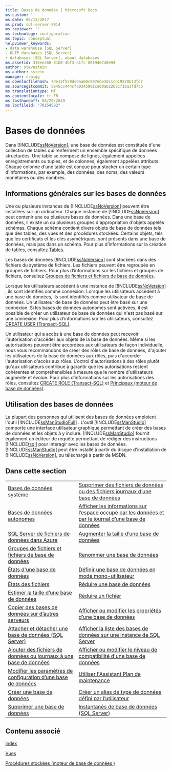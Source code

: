 ```yaml
---
title: Bases de données | Microsoft Docs
ms.custom: ''
ms.date: 06/13/2017
ms.prod: sql-server-2014
ms.reviewer: ''
ms.technology: configuration
ms.topic: conceptual
helpviewer_keywords:
- data warehouse [SQL Server]
- OLTP databases [SQL Server]
- databases [SQL Server], about databases
ms.assetid: 316eea58-81b8-4bf3-a1fc-801946740e94
author: stevestein
ms.author: sstein
manager: craigg
ms.openlocfilehash: 7de13f529dc0aab0c897ebe3dc1cb19220b13fd7
ms.sourcegitcommit: 5e45cc444cfa0345901ca00ab2262c71ba3fd7c6
ms.translationtype: MT
ms.contentlocale: fr-FR
ms.lasthandoff: 08/29/2019
ms.locfileid: "70154582"
---
```

# <a name="databases"></a>Bases de données
  Dans [!INCLUDE[ssNoVersion](../../includes/ssnoversion-md.md)], une base de données est constituée d'une collection de tables qui renferment un ensemble spécifique de données structurées. Une table se compose de lignes, également appelées enregistrements ou tuples, et de colonnes, également appelées attributs. Chaque colonne d'une table est conçue pour stocker un certain type d'informations, par exemple, des données, des noms, des valeurs monétaires ou des nombres.  
  
## <a name="basic-information-about-databases"></a>Informations générales sur les bases de données  
 Une ou plusieurs instances de [!INCLUDE[ssNoVersion](../../includes/ssnoversion-md.md)] peuvent être installées sur un ordinateur. Chaque instance de [!INCLUDE[ssNoVersion](../../includes/ssnoversion-md.md)] peut contenir une ou plusieurs bases de données.  Dans une base de données, il existe un ou plusieurs groupes d'appropriation d'objets appelés schémas. Chaque schéma contient divers objets de base de données tels que des tables, des vues et des procédures stockées. Certains objets, tels que les certificats et les clés asymétriques, sont présents dans une base de données, mais pas dans un schéma. Pour plus d’informations sur la création de tables, consultez [Tables](../tables/tables.md).  
  
 Les bases de données [!INCLUDE[ssNoVersion](../../includes/ssnoversion-md.md)] sont stockées dans des fichiers du système de fichiers. Les fichiers peuvent être regroupés en groupes de fichiers. Pour plus d’informations sur les fichiers et groupes de fichiers, consultez [Groupes de fichiers et fichiers de base de données](database-files-and-filegroups.md).  
  
 Lorsque les utilisateurs accèdent à une instance de [!INCLUDE[ssNoVersion](../../includes/ssnoversion-md.md)] , ils sont identifiés comme connexion. Lorsque les utilisateurs accèdent à une base de données, ils sont identifiés comme utilisateur de base de données. Un utilisateur de base de données peut être basé sur une connexion. Si les bases de données autonomes sont activées, il est possible de créer un utilisateur de base de données qui n'est pas basé sur une connexion. Pour plus d’informations sur les utilisateurs, consultez [CREATE USER &#40;Transact-SQL&#41;](/sql/t-sql/statements/create-user-transact-sql).  
  
 Un utilisateur qui a accès à une base de données peut recevoir l'autorisation d'accéder aux objets de la base de données. Même si les autorisations peuvent être accordées aux utilisateurs de façon individuelle, nous vous recommandons de créer des rôles de base de données, d'ajouter les utilisateurs de la base de données aux rôles, puis d'accorder l'autorisation d'accès aux rôles. L'octroi d'autorisations à des rôles plutôt qu'aux utilisateurs contribue à garantir que les autorisations restent cohérentes et compréhensibles à mesure que le nombre d'utilisateurs augmente et évolue. Pour plus d’informations sur les autorisations des rôles, consultez [CREATE ROLE &#40;Transact-SQL&#41;](/sql/t-sql/statements/create-role-transact-sql) et [Principaux &#40;moteur de base de données&#41;](../security/authentication-access/principals-database-engine.md).  
  
## <a name="working-with-databases"></a>Utilisation des bases de données  
 La plupart des personnes qui utilisent des bases de données emploient l'outil [!INCLUDE[ssManStudioFull](../../includes/ssmanstudiofull-md.md)] . L'outil [!INCLUDE[ssManStudio](../../includes/ssmanstudio-md.md)] comporte une interface utilisateur graphique permettant de créer des bases de données et les objets à y inclure. [!INCLUDE[ssManStudio](../../includes/ssmanstudio-md.md)] fournit également un éditeur de requête permettant de rédiger des instructions [!INCLUDE[tsql](../../includes/tsql-md.md)] pour interagir avec les bases de données. [!INCLUDE[ssManStudio](../../includes/ssmanstudio-md.md)] peut être installé à partir du disque d'installation de [!INCLUDE[ssNoVersion](../../includes/ssnoversion-md.md)], ou téléchargé à partir de MSDN.  
  
## <a name="in-this-section"></a>Dans cette section  
  
|||  
|-|-|  
|[Bases de données système](system-databases.md)|[Supprimer des fichiers de données ou des fichiers journaux d’une base de données](delete-data-or-log-files-from-a-database.md)|  
|[Bases de données autonomes](contained-databases.md)|[Afficher les informations sur l’espace occupé par les données et par le journal d’une base de données](display-data-and-log-space-information-for-a-database.md)|  
|[SQL Server de fichiers de données dans Azure](sql-server-data-files-in-microsoft-azure.md)|[Augmenter la taille d’une base de données](increase-the-size-of-a-database.md)|  
|[Groupes de fichiers et fichiers de base de données](database-files-and-filegroups.md)|[Renommer une base de données](rename-a-database.md)|  
|[États d'une base de données](database-states.md)|[Définir une base de données en mode mono-utilisateur](set-a-database-to-single-user-mode.md)|  
|[États des fichiers](file-states.md)|[Réduire une base de données](shrink-a-database.md)|  
|[Estimer la taille d’une base de données](estimate-the-size-of-a-database.md)|[Réduire un fichier](shrink-a-file.md)|  
|[Copier des bases de données sur d’autres serveurs](copy-databases-to-other-servers.md)|[Afficher ou modifier les propriétés d’une base de données](view-or-change-the-properties-of-a-database.md)|  
|[Attacher et détacher une base de données &#40;SQL Server&#41;](database-detach-and-attach-sql-server.md)|[Afficher la liste des bases de données sur une instance de SQL Server](view-a-list-of-databases-on-an-instance-of-sql-server.md)|  
|[Ajouter des fichiers de données ou journaux à une base de données](add-data-or-log-files-to-a-database.md)|[Afficher ou modifier le niveau de compatibilité d'une base de données](view-or-change-the-compatibility-level-of-a-database.md)|  
|[Modifier les paramètres de configuration d’une base de données](change-the-configuration-settings-for-a-database.md)|[Utiliser l'Assistant Plan de maintenance](../maintenance-plans/use-the-maintenance-plan-wizard.md)|  
|[Créer une base de données](create-a-database.md)|[Créer un alias de type de données défini par l’utilisateur](create-a-user-defined-data-type-alias.md)|  
|[Supprimer une base de données](delete-a-database.md)|[Instantanés de base de données &#40;SQL Server&#41;](database-snapshots-sql-server.md)|  
  
## <a name="related-content"></a>Contenu associé  
 [Index](../indexes/indexes.md)  
  
 [Vues](../views/views.md)  
  
 [Procédures stockées &#40;moteur de base de données &#41;](../stored-procedures/stored-procedures-database-engine.md)  
  
  
